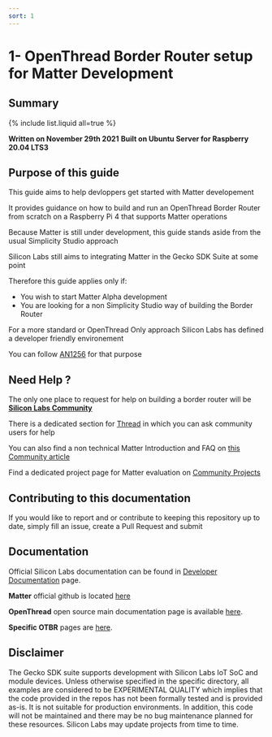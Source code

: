 ```yaml
---
sort: 1
---
```


# 1- OpenThread Border Router setup for Matter Development

## Summary ##
{% include list.liquid all=true %}

**Written on November 29th 2021**
**Built on Ubuntu Server for Raspberry 20.04 LTS3**

## Purpose of this guide ##
This guide aims to help devloppers get started with Matter developement

It provides guidance on how to build and run an OpenThread Border Router from scratch on a Raspberry Pi 4 that supports Matter operations

Because Matter is still under development, this guide stands aside from the usual Simplicity Studio approach

Silicon Labs still aims to integrating Matter in the Gecko SDK Suite at some point

Therefore this guide applies only if:
* You wish to start Matter Alpha development 
* You are looking for a non Simplicity Studio way of building the Border Router

For a more standard or OpenThread Only approach Silicon Labs has defined a developer friendly environement

You can follow [AN1256](https://www.silabs.com/documents/public/application-notes/an1256-using-sl-rcp-with-openthread-border-router.pdf) for that purpose

## Need Help ? ##

The only one place to request for help on building a border router will be [**Silicon Labs Community**](https://community.silabs.com/)

There is a dedicated section for [Thread](https://community.silabs.com/s/topic/0TO1M000000qHbcWAE/thread?language=en_US) in which you can ask community users for help

You can also find a non technical Matter Introduction and FAQ on [this Community article](https://community.silabs.com/s/question/0D58Y00008AV6hSSAT/what-is-matter-smart-home-standard-answers-to-10-frequently-asked-questions?language=en_US)

Find a dedicated project page for Matter evaluation on [Community Projects](https://community.silabs.com/s/projects?language=en_US)


## Contributing to this documentation ##

If you would like to report and or contribute to keeping this repository up to date, simply fill an issue, create a Pull Request and submit

## Documentation ##

Official Silicon Labs documentation can be found in [Developer Documentation](https://docs.silabs.com/openthread/latest/) page.

**Matter** official github is located [here](https://github.com/project-chip/connectedhomeip)

**OpenThread** open source main documentation page is available [here](https://openthread.io/).

**Specific OTBR** pages are [here](https://openthread.io/guides/border-router).

## Disclaimer ##

The Gecko SDK suite supports development with Silicon Labs IoT SoC and module devices. Unless otherwise specified in the specific directory, all examples are considered to be EXPERIMENTAL QUALITY which implies that the code provided in the repos has not been formally tested and is provided as-is.  It is not suitable for production environments.  In addition, this code will not be maintained and there may be no bug maintenance planned for these resources. Silicon Labs may update projects from time to time.
